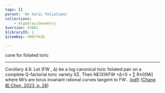 ```yaml
---
tags: []
parent: 'On toric foliations'
collections:
    - AlgebraicGeometry
$version: 43062
$libraryID: 1
$itemKey: YW9YYK26

---
```

cone for foliated toric

***

Corollary 4.9. Let (FW , ∆) be a log canonical toric foliated pair on a complete Q-factorial toric variety XΣ. Then NE(X)KFW +∆&#x3C;0 = ∑ R≥0[Mi] where Mi’s are torus invariant rational curves tangent to FW . <a href="zotero://open-pdf/library/items/B7HLUL8A?page=26&#x26;annotation=YNFZVTQT">(pdf)</a></a> (<a href="zotero://select/library/items/LHCALV7Y">Chang 和 Chen, 2023, p. 26</a>)

